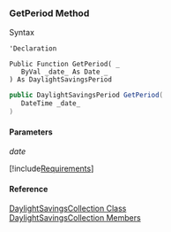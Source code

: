 ﻿### GetPeriod Method

Syntax

```vbnet
'Declaration

Public Function GetPeriod( _
   ByVal _date_ As Date _
) As DaylightSavingsPeriod
```

```csharp
public DaylightSavingsPeriod GetPeriod( 
   DateTime _date_
)
```

#### Parameters

_date_

[!include[Requirements](../partials/requirements.md)]

#### Reference

[DaylightSavingsCollection Class](fcSDK~FChoice.Foundation.Clarify.DataObjects.DaylightSavingsCollection.md)  
[DaylightSavingsCollection Members](fcSDK~FChoice.Foundation.Clarify.DataObjects.DaylightSavingsCollection_members.md)